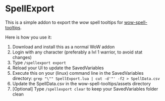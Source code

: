 # SpellExport

This is a simple addon to export the wow spell tooltips for [wow-spell-tooltips](https://github.com/elvador/wow-spell-tooltips).

Here is how you use it:

1. Download and install this as a normal WoW addon
2. Login with any character (preferably a lvl 1 warrior, to avoid stat changes)
3. Type `/spellexport export`
4. Reload your UI to update the SavedVariables
5. Execute this on your (linux) command line in the SavedVariables directory:
  `grep "\"" SpellExport.lua | cut -d'"' -f2 > SpellData.csv`
6. Update the SpellData.csv in the wow-spell-tooltips/assets directory
7. [Optional] Type `/spellexport clear` to keep your SavedVariables folder clean

